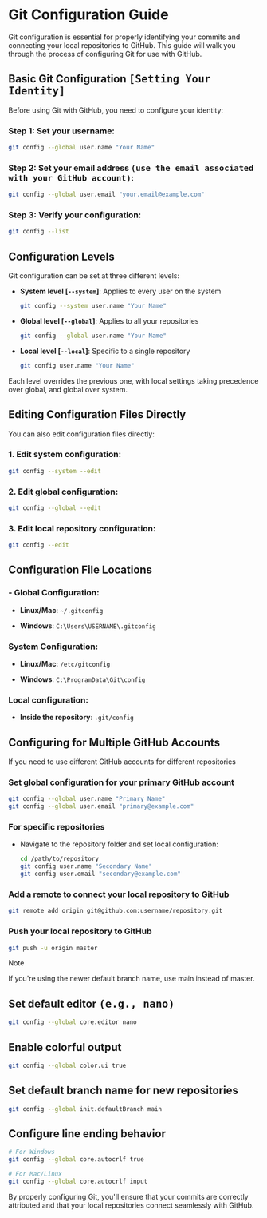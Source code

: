 # Git Configuration Guide

Git configuration is essential for properly identifying your commits and connecting your local repositories to GitHub. This guide will walk you through the process of configuring Git for use with GitHub.

## Basic Git Configuration <samp>[Setting Your Identity]</samp>

Before using Git with GitHub, you need to configure your identity:

### Step 1: **Set your username**:
```bash
git config --global user.name "Your Name"
```

### Step 2: **Set your email address** <samp>(use the email associated with your GitHub account)</samp>:
```bash
git config --global user.email "your.email@example.com"
```

### Step 3: **Verify your configuration**:

```bash
git config --list
```

## Configuration Levels

Git configuration can be set at three different levels:

- **System level [`--system`]**: Applies to every user on the system

    ```bash
    git config --system user.name "Your Name"
    ```

- **Global level [`--global`]**: Applies to all your repositories

    ```bash
    git config --global user.name "Your Name"
    ```

- **Local level [`--local`]**: Specific to a single repository

    ```bash
    git config user.name "Your Name"
    ```

Each level overrides the previous one, with local settings taking precedence over global, and global over system.

## Editing Configuration Files Directly
You can also edit configuration files directly:

### 1. Edit system configuration:
```bash
git config --system --edit
```

### 2. Edit global configuration:

```bash
git config --global --edit
```

### 3. Edit local repository configuration:

```bash
git config --edit
```

## Configuration File Locations

### - Global Configuration:

- **Linux/Mac**: `~/.gitconfig`

- **Windows**: `C:\Users\USERNAME\.gitconfig`

### System Configuration:

- **Linux/Mac**: `/etc/gitconfig`

- **Windows**: `C:\ProgramData\Git\config`

### Local configuration:

- **Inside the repository**: `.git/config`

## Configuring for Multiple GitHub Accounts

If you need to use different GitHub accounts for different repositories

### Set global configuration for your primary GitHub account

```bash
git config --global user.name "Primary Name"
git config --global user.email "primary@example.com"
```

### For specific repositories

- Navigate to the repository folder and set local configuration:

    ```bash
    cd /path/to/repository
    git config user.name "Secondary Name"
    git config user.email "secondary@example.com"
    ```

### Add a remote to connect your local repository to GitHub

```bash
git remote add origin git@github.com:username/repository.git
```

### Push your local repository to GitHub

```bash
git push -u origin master
```

> [!NOTE]
> If you're using the newer default branch name, use main instead of master.

## Set default editor <samp>(e.g., nano)</samp>

```bash
git config --global core.editor nano
```

## Enable colorful output

```bash
git config --global color.ui true
```

## Set default branch name for new repositories

```bash
git config --global init.defaultBranch main
```

## Configure line ending behavior

```bash
# For Windows
git config --global core.autocrlf true

# For Mac/Linux
git config --global core.autocrlf input
```

By properly configuring Git, you'll ensure that your commits are correctly attributed and that your local repositories connect seamlessly with GitHub.
